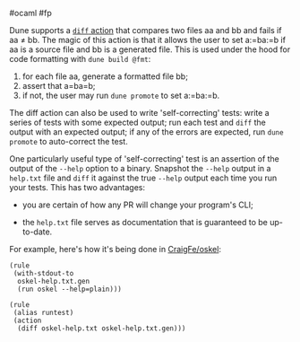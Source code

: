 #ocaml #fp

Dune supports a [`diff` action](https://dune.readthedocs.io/en/stable/concepts.html#diffing-and-promotion) that compares two files aa and bb and fails if aa ≠ bb. The magic of this action is that it allows the user to set a:=ba:=b if aa is a source file and bb is a generated file. This is used under the hood for code formatting with `dune build @fmt`:

1. for each file aa, generate a formatted file bb;
2. assert that a=ba=b;
3. if not, the user may run `dune promote` to set a:=ba:=b.

The diff action can also be used to write 'self-correcting' tests: write a series of tests with some expected output; run each test and `diff` the output with an expected output; if any of the errors are expected, run `dune promote` to auto-correct the test.

One particularly useful type of 'self-correcting' test is an assertion of the output of the `--help` option to a binary. Snapshot the `--help` output in a `help.txt` file and `diff` it against the true `--help` output each time you run your tests. This has two advantages:

- you are certain of how any PR will change your program's CLI;
    
- the `help.txt` file serves as documentation that is guaranteed to be up-to-date.
    

For example, here's how it's being done in [CraigFe/oskel](https://github.com/CraigFe/oskel):

```dune
(rule
 (with-stdout-to
  oskel-help.txt.gen
  (run oskel --help=plain)))

(rule
 (alias runtest)
 (action
  (diff oskel-help.txt oskel-help.txt.gen)))
```